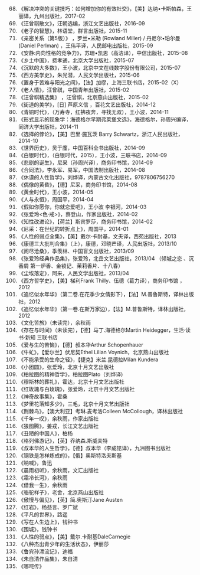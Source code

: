 68. 《解决冲突的关键技巧：如何增加你的有效社交》，【美】达纳•卡斯帕森，王丽译，九州出版社，2017-02
67. 《汪曾祺散文》，汪朝选编，浙江文艺出版社，2016-09 
66. 《老子的智慧》，林语堂，群言出版社，2015-11
65. 《亲密关系（第5版）》 ，罗兰•米勒 (Rowland Miller) / 丹尼尔•珀尔曼 (Daniel Perlman) ，王伟平译，人民邮电出版社，2015-09
64. 《安静:内向性格的竞争力》，苏珊•凯恩（高洁译），中信出版社，2015-08
63. 《乡土中国》，费孝通，北京大学出版社，2015-07
62. 《沉默的大多数》，王小波，北京中文在线数字股份有限公司，2015-07
61. 《西方美学史》，朱光潜，人民文学出版社，2015-06
60. 《置身于苦难与阳光之间》，【法】加缪，上海三联书店，2015-02（X）
59. 《老人情》，汪曾祺，中国青年出版社，2015-02
58. 《汪曾祺精选集》 ，汪曾祺，北京燕山出版社，2015-02
57. 《街道的美学》，[日] 芦原义信 ，百花文艺出版社，2014-12
56. 《青铜时代》，（万寿寺，红拂夜奔，寻找无双），王小波，2014-11
55. 《形式显示的现象学：海德格尔早期弗莱堡文选》，海德格尔，孙周兴编译，同济大学出版社，2014-11
54. 《选择的悖论》，【美】巴里·施瓦茨 Barry Schwartz，浙江人民出版社，2014-10
53. 《世界历史》，吴于廑，中国百科全书出版社，2014-09
52. 《白银时代》，（白银时代，2015），王小波，三联书店，2014-09
51. 《悲剧的诞生》，尼采（孙周兴译），商务印书馆，2014-09
50. 《合同法》，李永军、易军，中国法制出版社，2014-08
49. 《休谟的人性哲学》，刘烨译，内蒙古文化出版社，9787806756270
48. 《偶像的黄昏》，【德】尼采，商务印书馆，2014-08
47. 《黄金时代》，王小波，2014-05
46. 《人与永恒》，周国平，2014-04
45. 《假如你愿你，你就恋爱吧》，王小波 李银河，2014-03
44. 《张爱玲<色·戒>》，蔡登山，作家出版社，2014-02
43. 《知性改进论》，【荷兰】斯宾罗莎，商务印书馆，2014-02
42. 《尼采：在世纪的转折点上》，周国平，2014-01
41. 《人性的弱点全集》，【美】戴尔·卡耐基，文夫译，西苑出版社，2013
40. 《康德三大批判合集》（上），康德，邓晓芒译，人民出版社，2013/10
39. 《阅尽沧桑》，季羡林、中国盲文出版社，2013/09
38. 《张爱玲经典作品集》，张爱玲，北岳文艺出版社，2013/04
     （倾城之恋 、沉香屑 第一炉香、金锁记、茉莉香片、十八春）
37. 《尘埃落定》，阿来，人民文学出版社，2013/04
36. 《西方哲学史》，【美】梯利Frank Thilly、伍德（葛力译），商务印书馆 ，2012
35. 《追忆似水年华》（第二卷.在花季少女倩影下），【法】M.普鲁斯特，译林出版社，2012
34. 《追忆似水年华》（第一卷.在斯万家边），【法】M.普鲁斯特，译林出版社，2012
33. 《文化苦旅》（未读完），余秋雨
32. 《存在与时间》（未读完），【德】马丁.海德格尔Martin Heidegger，生活·读书·新知 三联书店
31. 《爱与生的苦恼》，【德】叔本华Arthur Schopenhauer
30. 《牛虻》，【爱尔兰】伏尼契Ethel Lilian Voynich，北京燕山出版社
29. 《不能承受的生命之轻》，【捷克】米兰.昆德拉Milan Kundera
28. 《小团圆》，张爱玲，北京十月文艺出版社
27. 《柏拉图的精神哲学》，柏拉图Plato（刘烨译)
26. 《穆斯林的葬礼》，霍达，北京十月文艺出版社
25. 《红玫瑰与白玫瑰》，张爱玲，北京十月文艺出版社
24. 《神奇故事集》，霍桑
23. 《梦里花落知多少》，三毛，北京十月文艺出版社
22. 《荆棘鸟》，【澳大利亚】考琳.麦考洛Colleen McCollough，译林出版社
21. 《千年一叹》，余秋雨，作家出版社
20. 《狼图腾》，姜戎，长江文艺出版社
19. 《丑陋的中国人》，柏杨
18. 《格列佛游记》，【英】乔纳森.斯威夫特
17. 《叔本华的人生哲学》，【德】叔本华（李成铭译），九洲图书出版社
16. 《钢铁是怎样炼成的》，【俄】奥斯特洛夫斯基
15. 《呐喊》，鲁迅
14. 《晨雨初听》，余秋雨，文汇出版社
13. 《霜冷长河》，余秋雨
12. 《借我一生》，余秋雨
11. 《骆驼祥子》，老舍，北京燕山出版社
10. 《傲慢与偏见》，【英】简.奥斯汀Jane Austen
09. 《红岩》，杨益言、罗广斌
08. 《平凡的世界》，路遥
07. 《写在人生边上》，钱钟书
06. 《围城》，钱钟书
05. 《人性的弱点》，【美】戴尔.卡耐基DaleCarnegie
04. 《八种杰出青少年的生活状态》，伊丽莎
03. 《鲁宾孙漂流记》，迪福
02. 《朱自清作品集》，朱自清
01. 《哪咤传》
